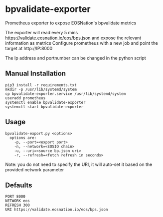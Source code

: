 # bpvalidate-exporter
Prometheus exporter to expose EOSNation's bpvalidate metrics

The exporter will read every 5 mins https://validate.eosnation.io/eos/bps.json and expose the relevant information as metrics
Configure prometheus with a new job and point the target at http://IP:8000 

The Ip address and portnumber can be changed in the python script

## Manual Installation

```
pip3 install -r requirements.txt
mkdir -p /usr/lib/systemd/system
cp bpvalidate-exporter.service /usr/lib/systemd/system
useradd prometheus
systemctl enable bpvalidate-exporter
systemctl start bpvalidate-exporter
```

## Usage

```
bpvalidate-export.py <options>
  options are:
    -p, --port=<export port> 
    -n, --network=<EOSIO chain> 
    -u, --uri=<source bp.json uri>
    -r, --refresh=<fetch refresh in seconds>
```

Note: you do not need to specify the URI, it will auto-set it based on the provided network parameter

## Defaults

```
PORT 8000
NETWORK eos
REFRESH 300
URI https://validate.eosnation.io/eos/bps.json
```
